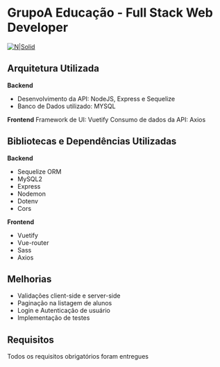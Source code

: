 GrupoA Educação - Full Stack Web Developer
===================

[![N|Solid](https://www.grupoa.com.br/hs-fs/hubfs/logo-grupoa.png?width=300&name=logo-grupoa.png)](https://www.grupoa.com.br) 

## Arquitetura Utilizada
**Backend**
- Desenvolvimento da API: NodeJS, Express e Sequelize
- Banco de Dados utilizado: MYSQL

**Frontend**
Framework de UI: Vuetify
Consumo de dados da API: Axios  

## Bibliotecas e Dependências Utilizadas
**Backend**
- Sequelize ORM
- MySQL2
- Express
- Nodemon
- Dotenv
- Cors

**Frontend**
- Vuetify
- Vue-router
- Sass
- Axios


## Melhorias
- Validações client-side e server-side
- Paginação na listagem de alunos
- Login e Autenticação de usuário
- Implementação de testes

## Requisitos
Todos os requisitos obrigatórios foram entregues